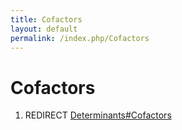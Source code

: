 ```yaml
---
title: Cofactors
layout: default
permalink: /index.php/Cofactors
---
```


# Cofactors

1. REDIRECT [Determinants#Cofactors](Determinants#Cofactors)